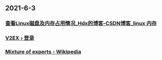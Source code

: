 
## 2021-6-3

### [查看Linux磁盘及内存占用情况_Hdx的博客-CSDN博客_linux 内存](https://blog.csdn.net/u014311799/article/details/78775175)

### [V2EX › 登录](https://www.v2ex.com/signin?next=%2Frestricted)

### [Mixture of experts - Wikipedia](https://en.wikipedia.org/wiki/Mixture_of_experts)